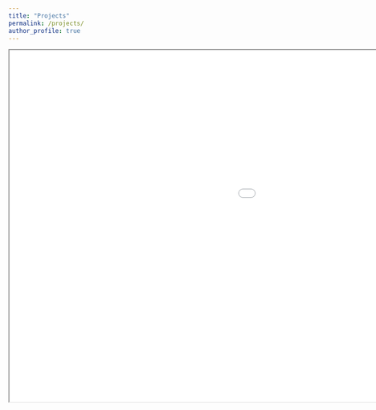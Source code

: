 ```yaml
---
title: "Projects"
permalink: /projects/
author_profile: true
---
```

<iframe src="/assets/PowerBI_supply_chain_project.pdf" width="300%" height="700px"></iframe>


